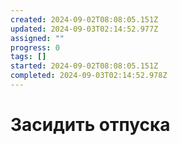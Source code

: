 ```yaml
---
created: 2024-09-02T08:08:05.151Z
updated: 2024-09-03T02:14:52.977Z
assigned: ""
progress: 0
tags: []
started: 2024-09-02T08:08:05.151Z
completed: 2024-09-03T02:14:52.978Z
---
```


# Засидить отпуска
